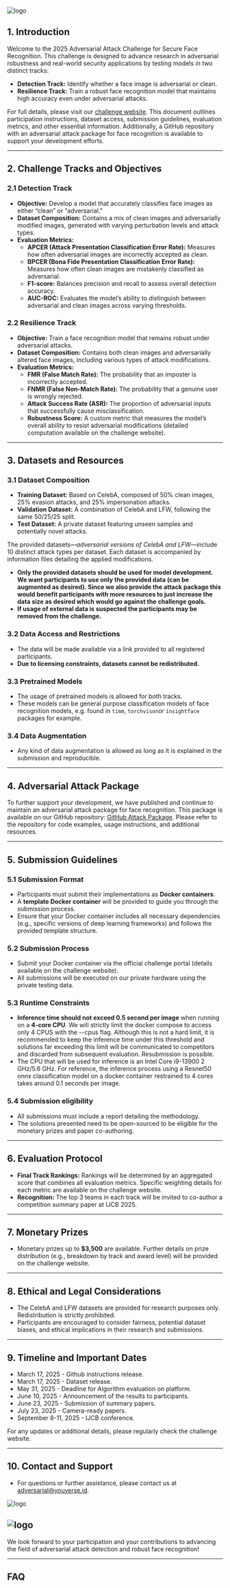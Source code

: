 ![logo](https://www.youverse.id/storage/images/challenge/challenge.jpg)

## **1. Introduction**

Welcome to the 2025 Adversarial Attack Challenge for Secure Face Recognition. This challenge is designed to advance research in adversarial robustness and real-world security applications by testing models in two distinct tracks:

- **Detection Track:** Identify whether a face image is adversarial or clean.
- **Resilience Track:** Train a robust face recognition model that maintains high accuracy even under adversarial attacks.

For full details, please visit our [challenge website](https://www.youverse.id/adversarial). This document outlines participation instructions, dataset access, submission guidelines, evaluation metrics, and other essential information. Additionally, a GitHub repository with an adversarial attack package for face recognition is available to support your development efforts.

---

## **2. Challenge Tracks and Objectives**

### **2.1 Detection Track**

- **Objective:** Develop a model that accurately classifies face images as either “clean” or “adversarial.”
- **Dataset Composition:** Contains a mix of clean images and adversarially modified images, generated with varying perturbation levels and attack types.
- **Evaluation Metrics:**
    - **APCER (Attack Presentation Classification Error Rate):** Measures how often adversarial images are incorrectly accepted as clean.
    - **BPCER (Bona Fide Presentation Classification Error Rate):** Measures how often clean images are mistakenly classified as adversarial.
    - **F1-score:** Balances precision and recall to assess overall detection accuracy.
    - **AUC-ROC:** Evaluates the model’s ability to distinguish between adversarial and clean images across varying thresholds.

### **2.2 Resilience Track**

- **Objective:** Train a face recognition model that remains robust under adversarial attacks.
- **Dataset Composition:** Contains both clean images and adversarially altered face images, including various types of attack modifications.
- **Evaluation Metrics:**
    - **FMR (False Match Rate):** The probability that an imposter is incorrectly accepted.
    - **FNMR (False Non-Match Rate):** The probability that a genuine user is wrongly rejected.
    - **Attack Success Rate (ASR):** The proportion of adversarial inputs that successfully cause misclassification.
    - **Robustness Score:** A custom metric that measures the model’s overall ability to resist adversarial modifications (detailed computation available on the challenge website).

---

## **3. Datasets and Resources**

### **3.1 Dataset Composition**

- **Training Dataset:** Based on CelebA, composed of 50% clean images, 25% evasion attacks, and 25% impersonation attacks.
- **Validation Dataset:** A combination of CelebA and LFW, following the same 50/25/25 split.
- **Test Dataset:** A private dataset featuring unseen samples and potentially novel attacks.

The provided datasets—_adversarial versions of CelebA and LFW_—include 10 distinct attack types per dataset. Each dataset is accompanied by information files detailing the applied modifications.

- **Only the provided datasets should be used for model development. We want participants to use only the provided data (can be augmented as desired). Since we also provide the attack package this would benefit participants with more resources to just increase the data size as desired which would go against the challenge goals.**
- **If usage of external data is suspected the participants may be removed from the challenge.**

### **3.2 Data Access and Restrictions**

- The data will be made available via a link provided to all registered participants.
- **Due to licensing constraints, datasets cannot be redistributed.**

### **3.3 Pretrained Models** ###

- The usage of pretrained models is allowed for both tracks.
- These models can be general purpose classification models of face recognition models, e.g. found in `timm`, `torchvison`or `insightface` packages for example.


### **3.4 Data Augmentation**

- Any kind of data augmentation is allowed as long as it is explained in the submission and reproducible. 

---

## **4. Adversarial Attack Package**

To further support your development, we have published and continue to maintain an adversarial attack package for face recognition. This package is available on our GitHub repository: [GitHub Attack Package](https://github.com/dev-yoonik/youverse-adversarial-attacks). Please refer to the repository for code examples, usage instructions, and additional resources.

---

## **5. Submission Guidelines**

### **5.1 Submission Format**

- Participants must submit their implementations as **Docker containers**.
- A **template Docker container** will be provided to guide you through the submission process.
- Ensure that your Docker container includes all necessary dependencies (e.g., specific versions of deep learning frameworks) and follows the provided template structure.

### **5.2 Submission Process**

- Submit your Docker container via the official challenge portal (details available on the challenge website).
- All submissions will be executed on our private hardware using the private testing data.

### **5.3 Runtime Constraints**

- **Inference time should not exceed 0.5 second per image** when running on a **4-core CPU**. We will strictly limit the docker compose to access only 4 CPUS with the --cpus flag. Although this is not a hard limit, it is recommended to keep the inference time under this threshold and solutions far exceeding this limit will be communicated to competitors and discarded from subsequent evaluation. Resubmission is possible.
- The CPU that will be used for inference is an Intel Core i9-13900 2 GHz/5.6 GHz. For reference, the inference process using a Resnet50 onnx classification model on a docker container restrained to 4 cores takes around 0.1 seconds per image.

### **5.4 Submission eligibility**

- All submissions must include a report detailing the methodology.
- The solutions presented need to be open-sourced to be eligible for the monetary prizes and paper co-authoring.

---

## **6. Evaluation Protocol**

- **Final Track Rankings:** Rankings will be determined by an aggregated score that combines all evaluation metrics. Specific weighting details for each metric are available on the challenge website.
- **Recognition:** The top 3 teams in each track will be invited to co-author a competition summary paper at IJCB 2025.

---

## **7. Monetary Prizes**

- Monetary prizes up to **$3,500** are available. Further details on prize distribution (e.g., breakdown by track and award level) will be provided on the challenge website.

---

## **8. Ethical and Legal Considerations**

- The CelebA and LFW datasets are provided for research purposes only. Redistribution is strictly prohibited.
- Participants are encouraged to consider fairness, potential dataset biases, and ethical implications in their research and submissions.

---

## **9. Timeline and Important Dates**

- March 17, 2025 - Github instructions release.
- March 17, 2025 - Dataset release.
- May 31, 2025 - Deadline for Algorithm evaluation on platform.
- June 10, 2025 - Announcement of the results to participants.
- June 23, 2025 - Submission of summary papers.
- July 23, 2025 - Camera-ready papers.
- September 8-11, 2025 - IJCB conference.

For any updates or additional details, please regularly check the challenge website.

---

## **10. Contact and Support**

- For questions or further assistance, please contact us at [adversarial@youverse.id](mailto:adversarial@youverse.id).

![logo](https://yk-website-images.s3.eu-west-1.amazonaws.com/LogoV4_TRANSPARENT.png?)

![logo](https://www.youverse.id/storage/images/challenge/isr.jpeg)
---

We look forward to your participation and your contributions to advancing the field of adversarial attack detection and robust face recognition!

---
## **FAQ**
